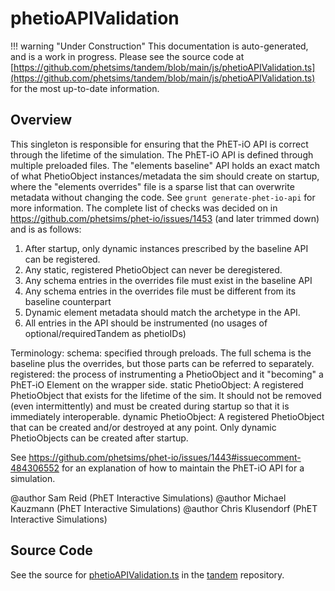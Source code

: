 # phetioAPIValidation

!!! warning "Under Construction"
    This documentation is auto-generated, and is a work in progress. Please see the source code at
    [https://github.com/phetsims/tandem/blob/main/js/phetioAPIValidation.ts](https://github.com/phetsims/tandem/blob/main/js/phetioAPIValidation.ts) for the most up-to-date information.

## Overview

This singleton is responsible for ensuring that the PhET-iO API is correct through the lifetime of the simulation.
The PhET-iO API is defined through multiple preloaded files. The "elements baseline" API holds an exact match of
what PhetioObject instances/metadata the sim should create on startup, where the "elements overrides" file is a
sparse list that can overwrite metadata without changing the code. See `grunt generate-phet-io-api` for
more information. The complete list of checks was decided on in https://github.com/phetsims/phet-io/issues/1453
(and later trimmed down) and is as follows:

1. After startup, only dynamic instances prescribed by the baseline API can be registered.
2. Any static, registered PhetioObject can never be deregistered.
3. Any schema entries in the overrides file must exist in the baseline API
4. Any schema entries in the overrides file must be different from its baseline counterpart
5. Dynamic element metadata should match the archetype in the API.
6. All entries in the API should be instrumented (no usages of optional/requiredTandem as phetioIDs)

Terminology:
schema: specified through preloads. The full schema is the baseline plus the overrides, but those parts can be
        referred to separately.
registered: the process of instrumenting a PhetioObject and it "becoming" a PhET-iO Element on the wrapper side.
static PhetioObject: A registered PhetioObject that exists for the lifetime of the sim. It should not be removed
                     (even intermittently) and must be created during startup so that it is immediately interoperable.
dynamic PhetioObject: A registered PhetioObject that can be created and/or destroyed at any point. Only dynamic
                      PhetioObjects can be created after startup.

See https://github.com/phetsims/phet-io/issues/1443#issuecomment-484306552 for an explanation of how to maintain the
PhET-iO API for a simulation.

@author Sam Reid (PhET Interactive Simulations)
@author Michael Kauzmann (PhET Interactive Simulations)
@author Chris Klusendorf (PhET Interactive Simulations)



## Source Code

See the source for [phetioAPIValidation.ts](https://github.com/phetsims/tandem/blob/main/js/phetioAPIValidation.ts) in the [tandem](https://github.com/phetsims/tandem) repository.
